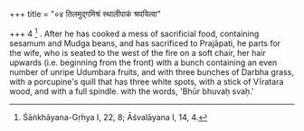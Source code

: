 +++
title = "०४ तिलमुद्गमिश्रं स्थालीपाकं श्रपयित्वा"

+++
4 [^2] . After he has cooked a mess of sacrificial food, containing sesamum and Mudga beans, and has sacrificed to Prajāpati, he parts for the wife, who is seated to the west of the fire on a soft chair, her hair upwards (i.e. beginning from the front) with a bunch containing an even number of unripe Udumbara fruits, and with three bunches of Darbha grass, with a porcupine's quill that has three white spots, with a stick of Vīratara wood, and with a full spindle. with the words, 'Bhūr bhuvaḥ svaḥ.'


[^2]:  Śāṅkhāyana-Gṛhya I, 22, 8; Āśvalāyana I, 14, 4.


